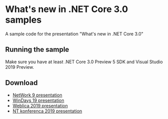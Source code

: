# What's new in .NET Core 3.0 samples

A sample code for the presentation "What's new in .NET Core 3.0"

## Running the sample

Make sure you have at least .NET Core 3.0 Preview 5 SDK and Visual Studio 2019 Preview.

## Download

- [NetWork 9 presentation](network-whats-new-in-dotnet-core-3.0.pptx)
- [WinDays 19 presentation](windays-whats-new-in-dotnet-core-3.0.pptx)
- [Weblica 2019 presentation](weblica-whats-new-in-dotnet-core-3.0.pptx)
- [NT konferenca 2019 presentation](ntk-whats-new-in-dotnet-core-3.0.pptx)
